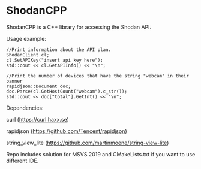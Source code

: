 # ShodanCPP

ShodanCPP is a C++ library for accessing the Shodan API.

Usage example:

   	//Print information about the API plan.
    ShodanClient cl;
    cl.SetAPIKey("insert api key here");
    std::cout << cl.GetAPIInfo() << "\n";

    //Print the number of devices that have the string "webcam" in their banner
    rapidjson::Document doc;
    doc.Parse(cl.GetHostCount("webcam").c_str());
    std::cout << doc["total"].GetInt() << "\n";

Dependencies:

curl (https://curl.haxx.se)

rapidjson (https://github.com/Tencent/rapidjson)

string_view_lite (https://github.com/martinmoene/string-view-lite)

Repo includes solution for MSVS 2019 and CMakeLists.txt if you want to use different IDE.
